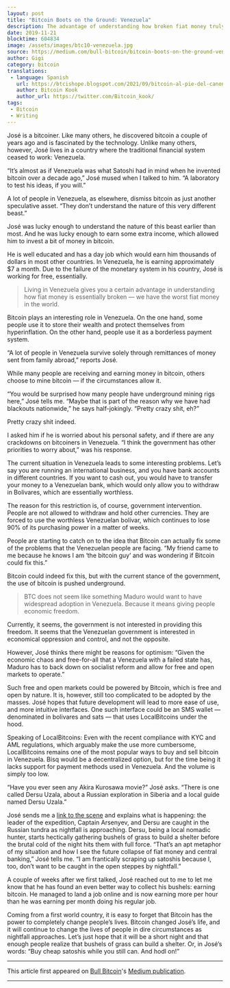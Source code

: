 ```yaml
---
layout: post
title: "Bitcoin Boots on the Ground: Venezuela"
description: The advantage of understanding how broken fiat money truly is.
date: 2019-11-21
blocktime: 604834
image: /assets/images/btc10-venezuela.jpg
source: https://medium.com/bull-bitcoin/bitcoin-boots-on-the-ground-venezuela-7ee01f966eff
author: Gigi
category: bitcoin
translations:
 - language: Spanish
   url: https://btcishope.blogspot.com/2021/09/bitcoin-al-pie-del-canon-venezuela.html
   author: Bitcoin Kook
   author_url: https://twitter.com/Bitcoin_kook/
tags:
 - Bitcoin
 - Writing
---
```


José is a bitcoiner. Like many others, he discovered bitcoin a couple of
years ago and is fascinated by the technology. Unlike many others,
however, José lives in a country where the traditional financial system
ceased to work: Venezuela.

“It’s almost as if Venezuela was what Satoshi had in mind when he
invented bitcoin over a decade ago,” José mused when I talked to him. “A
laboratory to test his ideas, if you will.”

A lot of people in Venezuela, as elsewhere, dismiss bitcoin as just
another speculative asset. “They don’t understand the nature of this
very different beast.”

José was lucky enough to understand the nature of this beast earlier
than most. And he was lucky enough to earn some extra income, which
allowed him to invest a bit of money in bitcoin.

He is well educated and has a day job which would earn him thousands of
dollars in most other countries. In Venezuela, he is earning
approximately $7 a month. Due to the failure of the monetary system in
his country, José is working for free, essentially.

> Living in Venezuela gives you a certain advantage in understanding
> how fiat money is essentially broken — we have the worst fiat money in
> the world.

Bitcoin plays an interesting role in Venezuela. On the one hand, some
people use it to store their wealth and protect themselves from
hyperinflation. On the other hand, people use it as a borderless payment
system.

“A lot of people in Venezuela survive solely through remittances of
money sent from family abroad,” reports José.

While many people are receiving and earning money in bitcoin, others
choose to mine bitcoin — if the circumstances allow it.

“You would be surprised how many people have underground mining rigs
here,” José tells me. “Maybe that is part of the reason why we have had
blackouts nationwide,” he says half-jokingly. “Pretty crazy shit, eh?”

Pretty crazy shit indeed.

I asked him if he is worried about his personal safety, and if there are
any crackdowns on bitcoiners in Venezuela. “I think the government has
other priorities to worry about,” was his response.

The current situation in Venezuela leads to some interesting problems.
Let’s say you are running an international business, and you have bank
accounts in different countries. If you want to cash out, you would have
to transfer your money to a Venezuelan bank, which would only allow you
to withdraw in Bolivares, which are essentially worthless.

The reason for this restriction is, of course, government intervention.
People are not allowed to withdraw and hold other currencies. They are
forced to use the worthless Venezuelan bolívar, which continues to lose
90% of its purchasing power in a matter of weeks.

People are starting to catch on to the idea that Bitcoin can actually
fix some of the problems that the Venezuelan people are facing. “My
friend came to me because he knows I am ‘the bitcoin guy’ and was
wondering if Bitcoin could fix this.”

Bitcoin could indeed fix this, but with the current stance of the
government, the use of bitcoin is pushed underground.

> BTC does not seem like something Maduro would want to have widespread
> adoption in Venezuela. Because it means giving people economic
> freedom.

Currently, it seems, the government is not interested in providing this
freedom. It seems that the Venezuelan government is interested in
economical oppression and control, and not the opposite.

However, José thinks there might be reasons for optimism: “Given the
economic chaos and free-for-all that a Venezuela with a failed state
has, Maduro has to back down on socialist reform and allow for free
and open markets to operate.”

Such free and open markets could be powered by Bitcoin, which is free
and open by nature. It is, however, still too complicated to be adopted
by the masses. José hopes that future development will lead to more ease
of use, and more intuitive interfaces. One such interface could be an
SMS wallet — denominated in bolivares and sats — that uses LocalBitcoins
under the hood.

Speaking of LocalBitcoins: Even with the recent compliance with KYC and
AML regulations, which arguably make the use more cumbersome,
LocalBitcoins remains one of the most popular ways to buy and sell
bitcoin in Venezuela. Bisq would be a decentralized option, but for the
time being it lacks support for payment methods used in Venezuela. And
the volume is simply too low.

“Have you ever seen any Akira Kurosawa movie?” José asks. “There is one
called Dersu Uzala, about a Russian exploration in Siberia and a local
guide named Dersu Uzala.”

José sends me a [link to the scene](https://youtu.be/zF5b11vIcZ0) and
explains what is happening: the leader of the expedition, Captain
Arsenyev, and Dersu are caught in the Russian tundra as nightfall is
approaching. Dersu, being a local nomadic hunter, starts hectically
gathering bushels of grass to build a shelter before the brutal cold of
the night hits them with full force. “That’s an apt metaphor of my
situation and how I see the future collapse of fiat money and central
banking,” José tells me. “I am frantically scraping up satoshis because
I, too, don’t want to be caught in the open steppes by nightfall.”

A couple of weeks after we first talked, José reached out to me to let
me know that he has found an even better way to collect his bushels:
earning bitcoin. He managed to land a job online and is now earning more
per hour than he was earning per month doing his regular job.

Coming from a first world country, it is easy to forget that Bitcoin has
the power to completely change people’s lives. Bitcoin changed José’s
life, and it will continue to change the lives of people in dire
circumstances as nightfall approaches. Let’s just hope that it will be a
short night and that enough people realize that bushels of grass can
build a shelter. Or, in José’s words: “Buy cheap satoshis while you
still can. And hodl on!”

---

This article first appeared on [Bull Bitcoin]'s [Medium publication].

---

<!-- Bull Bitcoin Links -->
[Bull Bitcoin]: https://bullbitcoin.com/
[Medium publication]: https://medium.com/bull-bitcoin
